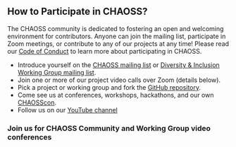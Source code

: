 
## How to Participate in CHAOSS?

The CHAOSS community is dedicated to fostering an open and welcoming environment for contributors. 
Anyone can join the mailing list, participate in Zoom meetings, or contribute to any of our projects at any time!
Please read our [Code of Conduct](https://chaoss.community/about/code-of-conduct/) to learn more about participating in CHAOSS.

- Introduce yourself on the [CHAOSS mailing list](https://lists.linuxfoundation.org/mailman/listinfo/chaoss) or [Diversity & Inclusion Working Group mailing list](https://lists.linuxfoundation.org/mailman/listinfo/chaoss-diversity-inclusion).
- Join one or more of our project video calls over Zoom (details below).
- Pick a project or working group and fork the [GitHub repository](https://github.com/chaoss/).
- Come see us at conferences, workshops, hackathons, and our own [CHAOSScon](https://chaoss.community/chaosscon-2020-eu/).
- Follow us on our [YouTube channel](https://www.youtube.com/channel/UCrG-a3hIc_hCEUWloG0gm9A?)

### Join us for CHAOSS Community and Working Group video conferences
